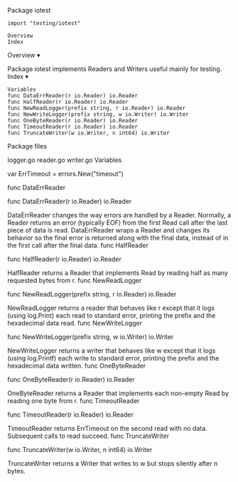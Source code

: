 
 Package iotest

    import "testing/iotest"

    Overview
    Index

Overview ▾

Package iotest implements Readers and Writers useful mainly for testing.
Index ▾

    Variables
    func DataErrReader(r io.Reader) io.Reader
    func HalfReader(r io.Reader) io.Reader
    func NewReadLogger(prefix string, r io.Reader) io.Reader
    func NewWriteLogger(prefix string, w io.Writer) io.Writer
    func OneByteReader(r io.Reader) io.Reader
    func TimeoutReader(r io.Reader) io.Reader
    func TruncateWriter(w io.Writer, n int64) io.Writer

Package files

logger.go reader.go writer.go
Variables

var ErrTimeout = errors.New("timeout")

func DataErrReader

func DataErrReader(r io.Reader) io.Reader

DataErrReader changes the way errors are handled by a Reader. Normally, a Reader returns an error (typically EOF) from the first Read call after the last piece of data is read. DataErrReader wraps a Reader and changes its behavior so the final error is returned along with the final data, instead of in the first call after the final data.
func HalfReader

func HalfReader(r io.Reader) io.Reader

HalfReader returns a Reader that implements Read by reading half as many requested bytes from r.
func NewReadLogger

func NewReadLogger(prefix string, r io.Reader) io.Reader

NewReadLogger returns a reader that behaves like r except that it logs (using log.Print) each read to standard error, printing the prefix and the hexadecimal data read.
func NewWriteLogger

func NewWriteLogger(prefix string, w io.Writer) io.Writer

NewWriteLogger returns a writer that behaves like w except that it logs (using log.Printf) each write to standard error, printing the prefix and the hexadecimal data written.
func OneByteReader

func OneByteReader(r io.Reader) io.Reader

OneByteReader returns a Reader that implements each non-empty Read by reading one byte from r.
func TimeoutReader

func TimeoutReader(r io.Reader) io.Reader

TimeoutReader returns ErrTimeout on the second read with no data. Subsequent calls to read succeed.
func TruncateWriter

func TruncateWriter(w io.Writer, n int64) io.Writer

TruncateWriter returns a Writer that writes to w but stops silently after n bytes. 
